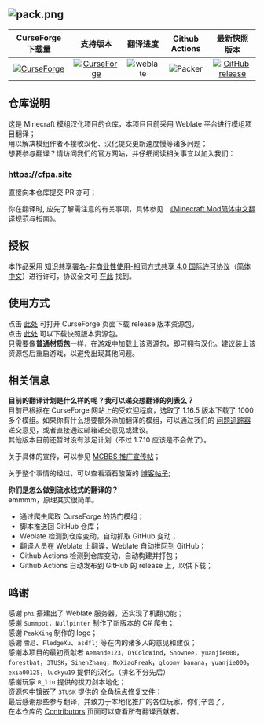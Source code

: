 ![pack.png](https://i.loli.net/2018/02/18/5a8974407b453.png)
---

| CurseForge 下载量 | 支持版本 | 翻译进度 | Github Actions | 最新快照版本 |
| :--: | :--: | :--: | :--: | :--: |
| [![CurseForge](http://cf.way2muchnoise.eu/full_simplified-chinese-localization-resource-package_downloads.svg)](https://minecraft.curseforge.com/projects/simplified-chinese-localization-resource-package) | [![CurseForge](http://cf.way2muchnoise.eu/versions/simplified-chinese-localization-resource-package.svg)](https://minecraft.curseforge.com/projects/simplified-chinese-localization-resource-package)  | ![weblate](https://weblate-t.exz.me/widgets/langpack/-/svg-badge.svg) | ![Packer](https://github.com/CFPAOrg/Minecraft-Mod-Language-Package/workflows/Packer/badge.svg?branch=1.12.2) | [![GitHub release](https://img.shields.io/github/release/CFPAOrg/Minecraft-Mod-Language-Package.svg)](https://github.com/CFPAOrg/Minecraft-Mod-Language-Package/releases/latest) |

## 仓库说明

这是 Minecraft 模组汉化项目的仓库，本项目目前采用 Weblate 平台进行模组项目翻译；<br>
用以解决模组作者不接收汉化、汉化提交更新速度慢等诸多问题；<br>
想要参与翻译？请访问我们的官方网站，并仔细阅读相关事宜以加入我们：<br>
### <https://cfpa.site>

直接向本仓库提交 PR 亦可；

你在翻译时, 应先了解需注意的有关事项，具体参见：[《Minecraft Mod简体中文翻译规范与指南》](https://github.com/Meow-J/Mod-Translation-Styleguide/blob/master/README.md)。

## 授权

本作品采用 [知识共享署名-非商业性使用-相同方式共享 4.0 国际许可协议](https://creativecommons.org/licenses/by-nc-sa/4.0/)（[简体中文](https://creativecommons.org/licenses/by-nc-sa/4.0/deed.zh)）进行许可，协议全文可 [在此](./LICENSE) 找到。<br>

## 使用方式

点击 [此处](https://minecraft.curseforge.com/projects/simplified-chinese-localization-resource-package) 可打开 CurseForge 页面下载 release 版本资源包。<br>
点击 [此处](https://github.com/CFPAOrg/Minecraft-Mod-Language-Package/releases/latest) 可以下载快照版本资源包。<br>
只需要像**普通材质包**一样，在游戏中加载上该资源包，即可拥有汉化。建议装上该资源包后重启游戏，以避免出现其他问题。

## 相关信息

**目前的翻译计划是什么样的呢？我可以递交想翻译的列表么？**<br>
目前已根据在 CurseForge 网站上的受欢迎程度，选取了 1.16.5 版本下载了 1000 多个模组。如果你有什么想要额外添加翻译的模组，可以通过我们的 [问题追踪器](https://github.com/CFPAOrg/Minecraft-Mod-Language-Package/issues) 递交意见，或者直接通过邮箱递交意见或建议。<br>
其他版本目前还暂时没有涉足计划（不过 1.7.10 应该是不会做了）。

关于具体的宣传，可以参见 [MCBBS 推广宣传帖](http://www.mcbbs.net/thread-774087-1-1.html)；

关于整个事情的经过，可以查看酒石酸菌的 [博客帖子](https://baka943.coding.me/2018/01/03/2018-01-03-AnIntroForWeblate/);

**你们是怎么做到流水线式的翻译的？**<br>
emmmm，原理其实很简单。<br>

- 通过爬虫爬取 CurseForge 的热门模组；
- 脚本推送回 GitHub 仓库；
- Weblate 检测到仓库变动，自动抓取 GitHub 变动；
- 翻译人员在 Weblate 上翻译，Weblate 自动推回到 GitHub；
- Github Actions 检测到仓库变动，自动构建并打包；
- Github Actions 自动发布到 GitHub 的 release 上，以供下载；

## 鸣谢

感谢 `phi` 搭建出了 Weblate 服务器，还实现了机翻功能；<br>
感谢 `Summpot`，`Nullpinter` 制作了新版本的 C# 爬虫；<br>
感谢 `PeakXing` 制作的 logo；<br>
感谢 `雪尼`、`FledgeXu`、`asdflj` 等在内的诸多人的意见和建议；<br>
感谢本项目的最初贡献者 `Aemande123`，`DYColdWind`，`Snownee`，`yuanjie000`，`forestbat`，`3TUSK`，`SihenZhang`，`MoXiaoFreak`，`gloomy_banana`，`yuanjie000`，`exia00125`，`luckyu19` 提供的汉化。（排名不分先后）<br>
感谢玩家 `R_liu` 提供的拔刀剑本地化；<br>
资源包中镶嵌了 `3TUSK` 提供的 [全角标点修复文件](./project/assets/minecraft/readme.md)；<br>
最后感谢那些参与翻译，并致力于本地化推广的各位玩家，你们辛苦了。<br>
在本仓库的 [Contributors](https://github.com/CFPAOrg/Minecraft-Mod-Language-Package/graphs/contributors) 页面可以查看所有翻译贡献者。
